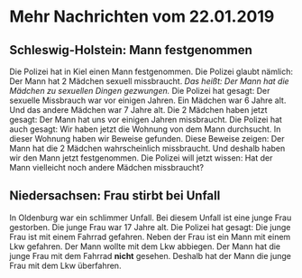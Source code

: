 # Mehr Nachrichten vom 22.01.2019


## Schleswig-Holstein: Mann festgenommen
Die Polizei hat in Kiel einen Mann festgenommen. Die Polizei glaubt nämlich: Der Mann hat 2 Mädchen sexuell missbraucht. *Das heißt:* 
*Der Mann hat die Mädchen zu sexuellen Dingen gezwungen.* Die Polizei hat gesagt: Der sexuelle Missbrauch war vor einigen Jahren. Ein Mädchen war 6 Jahre alt. Und das andere Mädchen war 7 Jahre alt. Die 2 Mädchen haben jetzt gesagt: Der Mann hat uns vor einigen Jahren missbraucht. Die Polizei hat auch gesagt: Wir haben jetzt die Wohnung von dem Mann durchsucht. In dieser Wohnung haben wir Beweise gefunden. Diese Beweise zeigen: Der Mann hat die 2 Mädchen wahrscheinlich missbraucht. Und deshalb haben wir den Mann jetzt festgenommen. Die Polizei will jetzt wissen: Hat der Mann vielleicht noch andere Mädchen missbraucht? 

## Niedersachsen: Frau stirbt bei Unfall
In Oldenburg war ein schlimmer Unfall. Bei diesem Unfall ist eine junge Frau gestorben. Die junge Frau war 17 Jahre alt. Die Polizei hat gesagt: Die junge Frau ist mit einem Fahrrad gefahren. Neben der Frau ist ein Mann mit einem Lkw gefahren. Der Mann wollte mit dem Lkw abbiegen. Der Mann hat die junge Frau mit dem Fahrrad **nicht** gesehen. Deshalb hat der Mann die junge Frau mit dem Lkw überfahren. 

